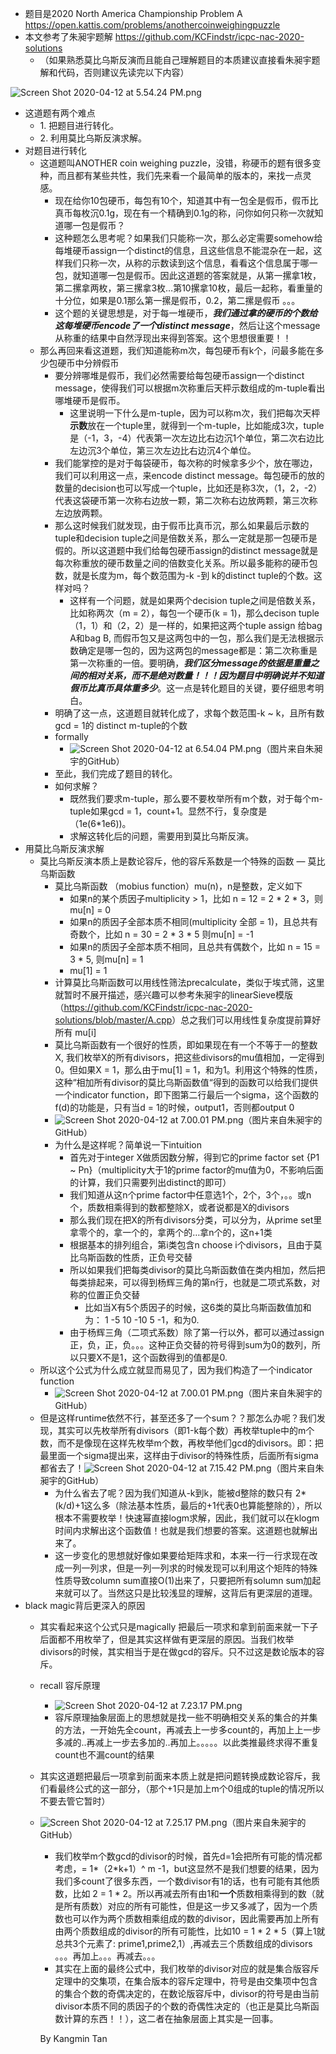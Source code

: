 * 题目是2020 North America Championship Problem A <https://open.kattis.com/problems/anothercoinweighingpuzzle>
* 本文参考了朱昶宇题解 <https://github.com/KCFindstr/icpc-nac-2020-solutions>
  * （如果熟悉莫比乌斯反演而且能自己理解题目的本质建议直接看朱昶宇题解和代码，否则建议先读完以下内容）

![Screen Shot 2020-04-12 at 5.54.24 PM.png](resources/B43E99C1D7F6087472B64C682089B742.png)

* 这道题有两个难点
  * 1\. 把题目进行转化。
  * 2\. 利用莫比乌斯反演求解。
* 对题目进行转化
  * 这道题叫ANOTHER coin weighing puzzle，没错，称硬币的题有很多变种，而且都有某些共性，我们先来看一个最简单的版本的，来找一点灵感。
    * 现在给你10包硬币，每包有10个，知道其中有一包全是假币，假币比真币每枚沉0.1g，现在有一个精确到0.1g的称，问你如何只称一次就知道哪一包是假币？
    * 这种题怎么思考呢？如果我们只能称一次，那么必定需要somehow给每堆硬币assign一个distinct的信息，且这些信息不能混杂在一起，这样我们只称一次，从称的示数读到这个信息，看看这个信息属于哪一包，就知道哪一包是假币。因此这道题的答案就是，从第一摞拿1枚，第二摞拿两枚，第三摞拿3枚…第10摞拿10枚，最后一起称，看重量的十分位，如果是0.1那么第一摞是假币，0.2，第二摞是假币 。。。
    * 这个题的关键思想是，对于每一堆硬币，***我们通过拿的硬币的个数给这每堆硬币encode了一个distinct message***，然后让这个message从称重的结果中自然浮现出来得到答案。这个思想很重要！！
  * 那么再回来看这道题，我们知道能称m次，每包硬币有k个，问最多能在多少包硬币中分辨假币
    * 要分辨哪堆是假币，我们必然需要给每包硬币assign一个distinct message，使得我们可以根据m次称重后天枰示数组成的m-tuple看出哪堆硬币是假币。
      * 这里说明一下什么是m-tuple，因为可以称m次，我们把每次天枰**示数**放在一个tuple里，就得到一个m-tuple，比如能成3次，tuple是（-1，3，-4）代表第一次左边比右边沉1个单位，第二次右边比左边沉3个单位，第三次左边比右边沉4个单位。
    * 我们能掌控的是对于每袋硬币，每次称的时候拿多少个，放在哪边，我们可以利用这一点，来encode distinct message。每包硬币的放的数量的decision也可以写成一个tuple，比如还是称3次，（1，2，-2）代表这袋硬币第一次称右边放一颗，第二次称右边放两颗，第三次称左边放两颗。
    * 那么这时候我们就发现，由于假币比真币沉，那么如果最后示数的tuple和decision tuple之间是倍数关系，那么一定就是那一包硬币是假的。所以这道题中我们给每包硬币assign的distinct message就是每次称重放的硬币数量之间的倍数变化关系。所以最多能称的硬币包数，就是长度为m，每个数范围为-k -到 k的distinct tuple的个数。这样对吗？
      * 这样有一个问题，就是如果两个decision tuple之间是倍数关系，比如称两次（m = 2），每包一个硬币(k = 1)，那么decison tuple （1，1）和（2，2）是一样的，如果把这两个tuple assign 给bag A和bag B, 而假币包又是这两包中的一包，那么我们是无法根据示数确定是哪一包的，因为这两包的message都是：第二次称重是第一次称重的一倍。要明确，***我们区分message的依据是重量之间的相对关系，而不是绝对数量！！！因为题目中明确说并不知道假币比真币具体重多少***。这一点是转化题目的关键，要仔细思考明白。
    * 明确了这一点，这道题目就转化成了，求每个数范围-k ~ k，且所有数gcd = 1的 distinct m-tuple的个数
    * formally
      * ![Screen Shot 2020-04-12 at 6.54.04 PM.png](resources/C9EE4C125D17789BA887EF02E4B68042.png)（图片来自朱昶宇的GitHub）
    * 至此，我们完成了题目的转化。
    * 如何求解？
      * 既然我们要求m-tuple，那么要不要枚举所有m个数，对于每个m-tuple如果gcd = 1，count+1。显然不行，复杂度是（1e(6\*1e6))。
      * 求解这转化后的问题，需要用到莫比乌斯反演。
* 用莫比乌斯反演求解
  * 莫比乌斯反演本质上是数论容斥，他的容斥系数是一个特殊的函数 — 莫比乌斯函数
    * 莫比乌斯函数 （mobius function）mu(n)，n是整数，定义如下
      * 如果n的某个质因子multiplicity \> 1，比如 n = 12 = 2 \* 2 \* 3，则mu[n] = 0
      * 如果n的质因子全部本质不相同(multiplicity 全部 = 1)，且总共有奇数个，比如 n = 30 = 2 * 3 * 5 则mu[n] = -1
      * 如果n的质因子全部本质不相同，且总共有偶数个，比如 n = 15 = 3 * 5, 则mu[n] = 1
      * mu[1] = 1
    * 计算莫比乌斯函数可以用线性筛法precalculate，类似于埃式筛，这里就暂时不展开描述，感兴趣可以参考朱昶宇的linearSieve模版（<https://github.com/KCFindstr/icpc-nac-2020-solutions/blob/master/A.cpp>）总之我们可以用线性复杂度提前算好所有 mu[i]
    * 莫比乌斯函数有一个很好的性质，即如果现在有一个不等于一的整数X, 我们枚举X的所有divisors，把这些divisors的mu值相加，一定得到0。但如果X = 1，那么由于mu[1] = 1，和为1。利用这个特殊的性质，这种“相加所有divisor的莫比乌斯函数值“得到的函数可以给我们提供一个indicator function，即下图第二行最后一个sigma，这个函数的f(d)的功能是，只有当d = 1的时候，output1，否则都output 0
    * ![Screen Shot 2020-04-12 at 7.00.01 PM.png](resources/FB90B724D82BD8E36F87A1704CA84EE1.png)（图片来自朱昶宇的GitHub）
    * 为什么是这样呢？简单说一下intuition
      * 首先对于integer X做质因数分解，得到它的prime factor set {P1 ~ Pn}（multiplicity大于1的prime factor的mu值为0，不影响后面的计算，我们只需要列出distinct的即可）
      * 我们知道从这n个prime factor中任意选1个，2个，3个，。。或n个，质数相乘得到的数都整除X，或者说都是X的divisors
      * 那么我们现在把X的所有divisors分类，可以分为，从prime set里拿零个的，拿一个的，拿两个的…拿n个的，这n+1类
      * 根据基本的排列组合，第i类包含n choose i个divisors，且由于莫比乌斯函数的性质，正负号交替
      * 所以如果我们把每类divisor的莫比乌斯函数值在类内相加，然后把每类排起来，可以得到杨辉三角的第n行，也就是二项式系数，对称的位置正负交替
        * 比如当X有5个质因子的时候，这6类的莫比乌斯函数值加和为： 1 -5 10 -10 5 -1，和为0.
      * 由于杨辉三角（二项式系数）除了第一行以外，都可以通过assign 正，负，正，负。。。这种正负交替的符号得到sum为0的数列，所以只要X不是1，这个函数得到的值都是0.
  * 所以这个公式为什么成立就显而易见了，因为我们构造了一个indicator function
    * ![Screen Shot 2020-04-12 at 7.00.01 PM.png](resources/FB90B724D82BD8E36F87A1704CA84EE1.png)（图片来自朱昶宇的GitHub）
  * 但是这样runtime依然不行，甚至还多了一个sum？？那怎么办呢？我们发现，其实可以先枚举所有divisors（即1-k每个数）再枚举tuple中的m个数，而不是像现在这样先枚举m个数，再枚举他们gcd的divisors。即：把最里面一个sigma提出来，这样由于divisor的特殊性质，后面所有sigma都省去了！![Screen Shot 2020-04-12 at 7.15.42 PM.png](resources/FECC559EEB3D18A4375418350D2A7654.png)（图片来自朱昶宇的GitHub）
    * 为什么省去了呢？因为我们知道从-k到k，能被d整除的数只有 2\*(k/d)+1这么多（除法基本性质，最后的+1代表0也算能整除的），所以根本不需要枚举！快速幂直接logm求解，因此，我们就可以在klogm时间内求解出这个函数值！也就是我们想要的答案。这道题也就解出来了。
    * 这一步变化的思想就好像如果要给矩阵求和，本来一行一行求现在改成一列一列求，但是一列一列求的时候发现可以利用这个矩阵的特殊性质导致column sum直接O(1)出来了，只要把所有solumn sum加起来就可以了。当然这只是比较浅显的理解，这背后有更深层的道理。
* black magic背后更深入的原因
  * 其实看起来这个公式只是magically 把最后一项求和拿到前面来就一下子后面都不用枚举了，但是其实这样做有更深层的原因。当我们枚举divisors的时候，其实相当于是在做gcd的容斥。只不过这是数论版本的容斥。
  * recall 容斥原理
    * ![Screen Shot 2020-04-12 at 7.23.17 PM.png](resources/6985F1E55575DC59F8895AC16BB11251.png)
    * 容斥原理抽象层面上的思想就是找一些不明确相交关系的集合的并集的方法，一开始先全count，再减去上一步多count的，再加上上一步多减的..再减上一步去多加的..再加上。。。。。以此类推最终求得不重复count也不漏count的结果
  * 其实这道题把最后一项拿到前面来本质上就是把问题转换成数论容斥，我们看最终公式的这一部分，（那个+1只是加上m个0组成的tuple的情况所以不要去管它暂时）
  * ![Screen Shot 2020-04-12 at 7.25.17 PM.png](resources/9740EC56D5178767066176902E48F6F0.png)（图片来自朱昶宇的GitHub）
    * 我们枚举m个数gcd的divisor的时候，首先d=1会把所有可能的情况都考虑，= 1\*（2\*k+1）^ m -1，but这显然不是我们想要的结果，因为我们多count了很多东西，一个数divisor有1的话，也有可能有其他质数，比如 2 = 1 * 2。所以再减去所有由1和**一个**质数相乘得到的数（就是所有质数）对应的所有可能性，但是这一步又多减了，因为一个质数也可以作为两个质数相乘组成的数的divisor，因此需要再加上所有由两个质数组成的divisor的所有可能性，比如10 = 1 * 2 * 5（算上1就总共3个元素了: prime1,prime2,1）,再减去三个质数组成的divisors 。。。再加上。。。再减去。。。
    * 其实在上面的最终公式中，我们枚举的divisor对应的就是集合版容斥定理中的交集项，在集合版本的容斥定理中，符号是由交集项中包含的集合个数的奇偶决定的，在数论版容斥中，divisor的符号是由当前divisor本质不同的质因子的个数的奇偶性决定的（也正是莫比乌斯函数计算的东西！！），这二者在抽象层面上其实是一回事。
    
    
    By Kangmin Tan

